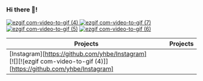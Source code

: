 ### Hi there 👋!

[![ezgif com-video-to-gif (4)](https://github.com/yhbe/yhbe/assets/101876022/604d3b09-8392-4be1-9ef0-7055caf7cdfa)
](https://github.com/yhbe/Instagram)
[![ezgif com-video-to-gif (7)](https://github.com/yhbe/yhbe/assets/101876022/41d8b4dc-8456-45f0-9a92-565d59563379)](https://github.com/yhbe/PokemonMemoryGame)
[![ezgif com-video-to-gif (5)](https://github.com/yhbe/yhbe/assets/101876022/2dbf6a82-9a48-45bc-a153-c552d4d7363d)](https://github.com/yhbe/ShoppingCart)
[![ezgif com-video-to-gif (6)](https://github.com/yhbe/yhbe/assets/101876022/33f03098-f85a-4b31-ab5b-decf24e3e65c)](https://github.com/yhbe/Blog-Client)




| Projects | Projects |
| --- | --- |
| [Instagram][https://github.com/yhbe/Instagram] <br> [![][![ezgif com-video-to-gif (4)]][https://github.com/yhbe/Instagram]




<!--
**yhbe/yhbe** is a ✨ _special_ ✨ repository because its `README.md` (this file) appears on your GitHub profile.

Here are some ideas to get you started:

- 🔭 I’m currently working on ...
- 🌱 I’m currently learning ...
- 👯 I’m looking to collaborate on ...
- 🤔 I’m looking for help with ...
- 💬 Ask me about ...
- 📫 How to reach me: ...
- 😄 Pronouns: ...
- ⚡ Fun fact: ...
-->
